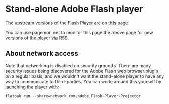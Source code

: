 # Stand-alone Adobe Flash player

The upstream versions of the Flash Player are on [this page](https://www.adobe.com/support/flashplayer/debug_downloads.html).

You can use pagemon.net to monitor this page the above page for new versions of the player [via RSS](https://pagemon.net/feed/4521689552382750447/).

## About network access

Note that networking is disabled on security grounds. There are many security issues being discovered for the Adobe Flash web browser plugin on a regular basis, and we wouldn't want the stand-alone player to have any way to communicate to third-parties. You can work-around this yourself by launching the player with:
```
flatpak run --share=network com.adobe.Flash-Player-Projector
```
